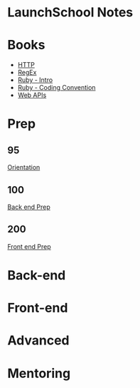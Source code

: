 LaunchSchool Notes
==================

# Books
- [HTTP](notes/_noteHTTP.md)
- [RegEx](notes/_noteRegEx.md)
- [Ruby - Intro](notes/_noteRuby.md)
- [Ruby - Coding Convention](notes/_noteRubyConvention.md)
- [Web APIs](notes/_noteWebAPIs.md)

# Prep 

## 95
[Orientation](95/_note95.md)

## 100
[Back end Prep](100/_note100.md)

## 200
[Front end Prep](200/_note200.md)

# Back-end



# Front-end



# Advanced



# Mentoring


